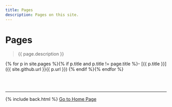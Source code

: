 ```yaml
---
title: Pages
description: Pages on this site.
---
```


# Pages

> {{ page.description }}

{% for p in site.pages %}{% if p.title and p.title != page.title %}- [{{ p.title }}]({{ site.github.url }}{{ p.url }})
{% endif %}{% endfor %}

&nbsp;  
&nbsp;  

---

{% include back.html %}
<a title="Go to Home Page" class="_bt -l -flat" href="{{ site.github.url }}">Go to Home Page</a>